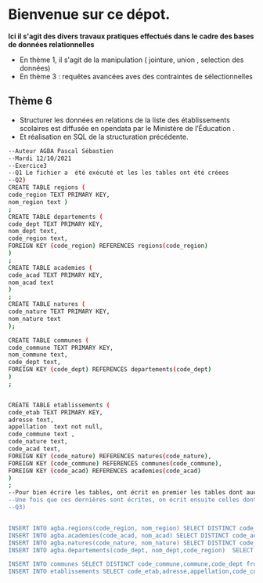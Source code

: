 # Bienvenue sur ce dépot. 
**Ici il s'agit des divers travaux pratiques effectués  dans le cadre des bases de données relationnelles**
* En thème 1, il s'agit de la manipulation ( jointure, union , selection des données)
* En thème 3 : requêtes avancées aves des contraintes de sélectionnelles

## Thème 6 
* Structurer les données en relations  de la liste des établissements scolaires est diffusée en opendata par le Ministère de l’Éducation .
* Et réalisation en SQL de la structuration précédente.

```bash
--Auteur AGBA Pascal Sébastien
--Mardi 12/10/2021
--Exercice3
--Q1 Le fichier a  été exécuté et les les tables ont été créees
--Q2)
CREATE TABLE regions (
code_region TEXT PRIMARY KEY,
nom_region text )
;
CREATE TABLE departements (
code_dept TEXT PRIMARY KEY,
nom_dept text,
code_region text,
FOREIGN KEY (code_region) REFERENCES regions(code_region)
)
;
CREATE TABLE academies (
code_acad TEXT PRIMARY KEY,
nom_acad text
)
;
CREATE TABLE natures (
code_nature TEXT PRIMARY KEY,
nom_nature text
);

CREATE TABLE communes (
code_commune TEXT PRIMARY KEY,
nom_commune text,
code_dept text,
FOREIGN KEY (code_dept) REFERENCES departements(code_dept)
)
;


CREATE TABLE etablissements (
code_etab TEXT PRIMARY KEY,
adresse text,
appellation  text not null,
code_commune text ,
code_nature text,
code_acad text,
FOREIGN KEY (code_nature) REFERENCES natures(code_nature),
FOREIGN KEY (code_commune) REFERENCES communes(code_commune),
FOREIGN KEY (code_acad) REFERENCES academies(code_acad)
)
;
--Pour bien écrire les tables, ont écrit en premier les tables dont aucun attribut  n'est une clé etrangères
--Une fois que ces dernières sont écrites, on écrit ensuite celles dont  un ou plusieurs attribut(s) sont des clés étrangères
--Q3)


INSERT INTO agba.regions(code_region, nom_region) SELECT DISTINCT code_reg,region from scol.importation;
INSERT INTO agba.academies(code_acad, nom_acad) SELECT DISTINCT code_acad,academie from scol.importation;
INSERT INTO agba.natures(code_nature, nom_nature) SELECT DISTINCT code_nature,nature from scol.importation;
INSERT INTO agba.departements(code_dept, nom_dept,code_region)  SELECT DISTINCT code_dept,departement,code_reg from scol.importation;

INSERT INTO communes SELECT DISTINCT code_commune,commune,code_dept from scol.importation;
INSERT INTO etablissements SELECT code_etab,adresse,appellation,code_commune, code_nature,code_acad from scol.importation

```